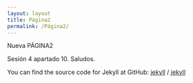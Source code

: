```yaml
---
layout: layout
title: Página2
permalink: /Página2/
---
```


Nueva PÁGINA2

Sesión 4 apartado 10.
Saludos.



You can find the source code for Jekyll at GitHub:
[jekyll][jekyll-organization] /
[jekyll](https://github.com/jekyll/jekyll)


[jekyll-organization]: https://github.com/jekyll
